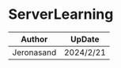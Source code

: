# ServerLearning

| Author     | UpDate    |
| ---------- | --------- |
| Jeronasand | 2024/2/21 |

